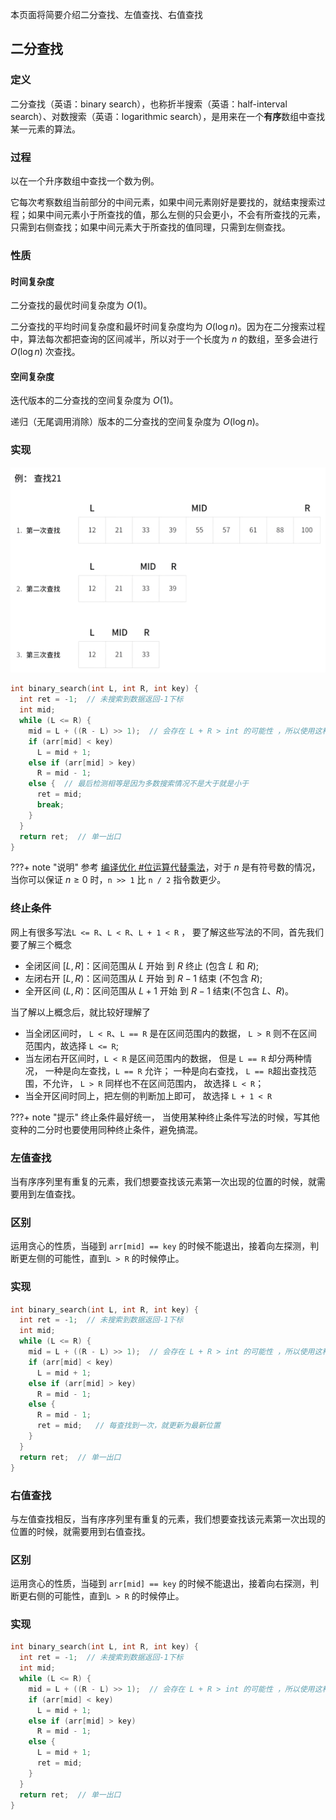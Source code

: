 本页面将简要介绍二分查找、左值查找、右值查找

## 二分查找

### 定义

二分查找（英语：binary search），也称折半搜索（英语：half-interval search）、对数搜索（英语：logarithmic search），是用来在一个**有序**数组中查找某一元素的算法。

### 过程

以在一个升序数组中查找一个数为例。

它每次考察数组当前部分的中间元素，如果中间元素刚好是要找的，就结束搜索过程；如果中间元素小于所查找的值，那么左侧的只会更小，不会有所查找的元素，只需到右侧查找；如果中间元素大于所查找的值同理，只需到左侧查找。

### 性质

#### 时间复杂度

二分查找的最优时间复杂度为 $O(1)$。

二分查找的平均时间复杂度和最坏时间复杂度均为 $O(\log n)$。因为在二分搜索过程中，算法每次都把查询的区间减半，所以对于一个长度为 $n$ 的数组，至多会进行 $O(\log n)$ 次查找。

#### 空间复杂度

迭代版本的二分查找的空间复杂度为 $O(1)$。

递归（无尾调用消除）版本的二分查找的空间复杂度为 $O(\log n)$。

### 实现

![理解二分查找的例子](images/binary_search_1.png)

```cpp
int binary_search(int L, int R, int key) {
  int ret = -1;  // 未搜索到数据返回-1下标
  int mid;
  while (L <= R) {
    mid = L + ((R - L) >> 1);  // 会存在 L + R > int 的可能性 ，所以使用这种方式
    if (arr[mid] < key)
      L = mid + 1;
    else if (arr[mid] > key)
      R = mid - 1;
    else {  // 最后检测相等是因为多数搜索情况不是大于就是小于
      ret = mid;
      break;
    }
  }
  return ret;  // 单一出口
}
```

???+ note "说明"
    参考 [编译优化 #位运算代替乘法](/lang/optimizations/#%E4%BD%8D%E8%BF%90%E7%AE%97%E4%BB%A3%E6%9B%BF%E4%B9%98%E6%B3%95)，对于 $n$ 是有符号数的情况，当你可以保证 $n\ge 0$​ 时，`n >> 1` 比 `n / 2` 指令数更少。

### 终止条件

网上有很多写法`L <= R`、`L < R`、`L + 1 < R` ， 要了解这些写法的不同，首先我们要了解三个概念

- 全闭区间 $[L, R]$：区间范围从 $L$ 开始 到 $R$ 终止 (包含 $L$ 和 $R$);
- 左闭右开 $[L, R)$：区间范围从 $L$ 开始 到 $R-1$ 结束 (不包含 $R$);
- 全开区间 $(L, R)$：区间范围从 $L+1$ 开始 到 $R-1$ 结束(不包含 $L$、$R$)。

当了解以上概念后，就比较好理解了

- 当全闭区间时， `L < R`、`L == R` 是在区间范围内的数据， `L > R` 则不在区间范围内，故选择 `L <= R`;
- 当左闭右开区间时，`L < R` 是区间范围内的数据， 但是 `L == R` 却分两种情况， 一种是向左查找，`L == R` 允许； 一种是向右查找， `L == R`超出查找范围，不允许，  `L > R` 同样也不在区间范围内， 故选择 `L < R`；
- 当全开区间时同上，把左侧的判断加上即可，  故选择 `L + 1 < R`

???+ note "提示"
    终止条件最好统一， 当使用某种终止条件写法的时候，写其他变种的二分时也要使用同种终止条件，避免搞混。



### 左值查找

当有序序列里有重复的元素，我们想要查找该元素第一次出现的位置的时候，就需要用到左值查找。

### 区别

运用贪心的性质，当碰到 `arr[mid] == key` 的时候不能退出，接着向左探测，判断更左侧的可能性，直到`L > R` 的时候停止。

### 实现

```cpp
int binary_search(int L, int R, int key) {
  int ret = -1;  // 未搜索到数据返回-1下标
  int mid;
  while (L <= R) {
    mid = L + ((R - L) >> 1);  // 会存在 L + R > int 的可能性 ，所以使用这种方式
    if (arr[mid] < key)
      L = mid + 1;
    else if (arr[mid] > key)
      R = mid - 1;
    else {  
      R = mid - 1;
      ret = mid;   // 每查找到一次，就更新为最新位置
    }
  }
  return ret;  // 单一出口
}
```



### 右值查找

与左值查找相反，当有序序列里有重复的元素，我们想要查找该元素第一次出现的位置的时候，就需要用到右值查找。

### 区别

运用贪心的性质，当碰到 `arr[mid] == key` 的时候不能退出，接着向右探测，判断更右侧的可能性，直到`L > R` 的时候停止。

### 实现

```cpp
int binary_search(int L, int R, int key) {
  int ret = -1;  // 未搜索到数据返回-1下标
  int mid;
  while (L <= R) {
    mid = L + ((R - L) >> 1);  // 会存在 L + R > int 的可能性 ，所以使用这种方式
    if (arr[mid] < key)
      L = mid + 1;
    else if (arr[mid] > key)
      R = mid - 1;
    else {  
      L = mid + 1;
      ret = mid;
    }
  }
  return ret;  // 单一出口
}
```



